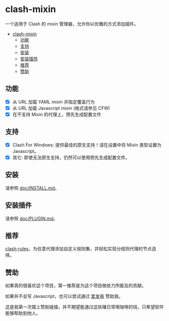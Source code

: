 # clash-mixin

一个适用于 Clash 的 mixin 管理器，允许你以优雅的方式添加插件。

- [clash-mixin](#clash-mixin)
  - [功能](#功能)
  - [支持](#支持)
  - [安装](#安装)
  - [安装插件](#安装插件)
  - [推荐](#推荐)
  - [赞助](#赞助)

## 功能

- [x] 从 URL 加载 YAML mixin 并指定覆盖行为
- [x] 从 URL 加载 Javascript mixin (格式请参见 CFW)
- [x] 在不支持 Mixin 的代理上，预先生成配置文件

## 支持

- [x] Clash For Windows: 提供最佳的原生支持！请在设置中将 Mixin 类型设置为 Javascript。
- [x] 其它: 即使无法原生支持，仍然可以使用预先生成配置文件。

## 安装

请参照 [doc/INSTALL.md](doc/INSTALL.md)。

## 安装插件

请参照 [doc/PLUGIN.md](doc/PLUGIN.md)。

## 推荐

[clash-rules](https://github.com/FurryR/clash-rules)，为任意代理添加自定义规则集，并轻松实现分规则代理的节点选择。

## 赞助

如果真的很喜欢这个项目，第一推荐是为这个项目做些力所能及的贡献。

如果并不会写 Javascript，也可以尝试通过 [爱发电](https://afdian.net/a/FurryR/plan) 赞助我。

这是我第一次摆上赞助链接。并不期望能通过这些赚日常喝咖啡的钱，只希望软件能够帮助到他人。
